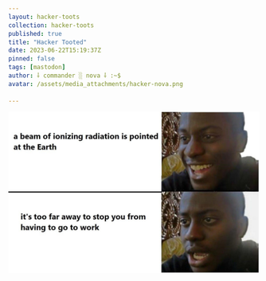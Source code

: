 ```yaml
---
layout: hacker-toots
collection: hacker-toots
published: true
title: "Hacker Tooted"
date: 2023-06-22T15:19:37Z
pinned: false
tags: [mastodon]
author: ⸸ commander ░ nova ⸸ :~$
avatar: /assets/media_attachments/hacker-nova.png

---
```




![media](/assets/media_attachments/files/110/588/538/158/724/519/original/7c196373e237d0fc.jpg)
